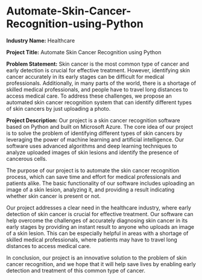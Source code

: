 # Automate-Skin-Cancer-Recognition-using-Python

**Industry Name:** Healthcare

**Project Title:** Automate Skin Cancer Recognition using Python

**Problem Statement:**
Skin cancer is the most common type of cancer and early detection is crucial for effective treatment. However, identifying skin cancer accurately in its early stages can be difficult for medical professionals. Additionally, in many parts of the world, there is a shortage of skilled medical professionals, and people have to travel long distances to access medical care. To address these challenges, we propose an automated skin cancer recognition system that can identify different types of skin cancers by just uploading a photo.

**Project Description:**
Our project is a skin cancer recognition software based on Python and built on Microsoft Azure. The core idea of our project is to solve the problem of identifying different types of skin cancers by leveraging the power of machine learning and artificial intelligence. Our software uses advanced algorithms and deep learning techniques to analyze uploaded images of skin lesions and identify the presence of cancerous cells.

The purpose of our project is to automate the skin cancer recognition process, which can save time and effort for medical professionals and patients alike. The basic functionality of our software includes uploading an image of a skin lesion, analyzing it, and providing a result indicating whether skin cancer is present or not.

Our project addresses a clear need in the healthcare industry, where early detection of skin cancer is crucial for effective treatment. Our software can help overcome the challenges of accurately diagnosing skin cancer in its early stages by providing an instant result to anyone who uploads an image of a skin lesion. This can be especially helpful in areas with a shortage of skilled medical professionals, where patients may have to travel long distances to access medical care.

In conclusion, our project is an innovative solution to the problem of skin cancer recognition, and we hope that it will help save lives by enabling early detection and treatment of this common type of cancer.
